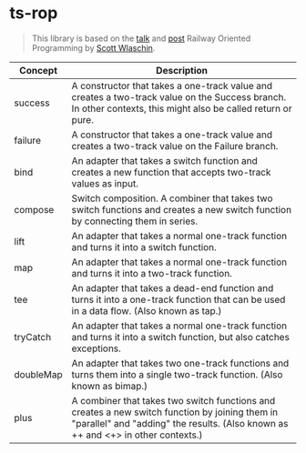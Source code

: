 # ts-rop

> This library is based on the  [talk](https://fsharpforfunandprofit.com/rop/) and [post](https://fsharpforfunandprofit.com/posts/recipe-part2/) Railway Oriented Programming by [Scott Wlaschin](https://twitter.com/ScottWlaschin).


| Concept   | Description                                                                                                                                                                        |
|-----------|------------------------------------------------------------------------------------------------------------------------------------------------------------------------------------|
| success   | A constructor that takes a one-track value and creates a two-track value on the Success branch. In other contexts, this might also be called return or pure.                       |
| failure   | A constructor that takes a one-track value and creates a two-track value on the Failure branch.                                                                                    |
| bind      | An adapter that takes a switch function and creates a new function that accepts two-track values as input.                                                                         |
| compose   | Switch composition. A combiner that takes two switch functions and creates a new switch function by connecting them in series.                                                     |
| lift      | An adapter that takes a normal one-track function and turns it into a switch function.                                                                                             |
| map       | An adapter that takes a normal one-track function and turns it into a two-track function.                                                                                          |
| tee       | An adapter that takes a dead-end function and turns it into a one-track function that can be used in a data flow. (Also known as tap.)                                             |
| tryCatch  | An adapter that takes a normal one-track function and turns it into a switch function, but also catches exceptions.                                                                |
| doubleMap | An adapter that takes two one-track functions and turns them into a single two-track function. (Also known as bimap.)                                                              |
| plus      | A combiner that takes two switch functions and creates a new switch function by joining them in "parallel" and "adding" the results. (Also known as ++ and <+> in other contexts.) |
